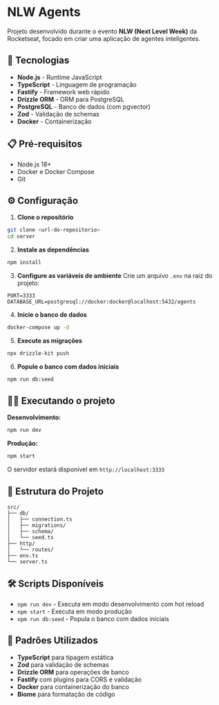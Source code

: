 # NLW Agents

Projeto desenvolvido durante o evento **NLW (Next Level Week)** da Rocketseat, focado em criar uma aplicação de agentes inteligentes.

## 🚀 Tecnologias

- **Node.js** - Runtime JavaScript
- **TypeScript** - Linguagem de programação
- **Fastify** - Framework web rápido
- **Drizzle ORM** - ORM para PostgreSQL
- **PostgreSQL** - Banco de dados (com pgvector)
- **Zod** - Validação de schemas
- **Docker** - Containerização

## 📋 Pré-requisitos

- Node.js 18+
- Docker e Docker Compose
- Git

## ⚙️ Configuração

1. **Clone o repositório**
```bash
git clone <url-do-repositorio>
cd server
```

2. **Instale as dependências**
```bash
npm install
```

3. **Configure as variáveis de ambiente**
Crie um arquivo `.env` na raiz do projeto:
```env
PORT=3333
DATABASE_URL=postgresql://docker:docker@localhost:5432/agents
```

4. **Inicie o banco de dados**
```bash
docker-compose up -d
```

5. **Execute as migrações**
```bash
npx drizzle-kit push
```

6. **Popule o banco com dados iniciais**
```bash
npm run db:seed
```

## 🏃‍♂️ Executando o projeto

**Desenvolvimento:**
```bash
npm run dev
```

**Produção:**
```bash
npm start
```

O servidor estará disponível em `http://localhost:3333`

## 📁 Estrutura do Projeto

```
src/
├── db/
│   ├── connection.ts
│   ├── migrations/
│   ├── schema/
│   └── seed.ts
├── http/
│   └── routes/
├── env.ts
└── server.ts
```

## 🛠️ Scripts Disponíveis

- `npm run dev` - Executa em modo desenvolvimento com hot reload
- `npm start` - Executa em modo produção
- `npm run db:seed` - Popula o banco com dados iniciais

## 🔧 Padrões Utilizados

- **TypeScript** para tipagem estática
- **Zod** para validação de schemas
- **Drizzle ORM** para operações de banco
- **Fastify** com plugins para CORS e validação
- **Docker** para containerização do banco
- **Biome** para formatação de código 